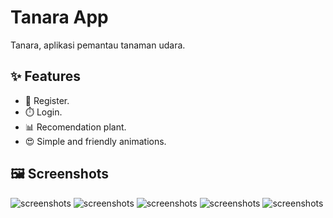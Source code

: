# Tanara App

Tanara, aplikasi pemantau tanaman udara.

## ✨ Features

- 📐 Register.
- ⏱️ Login.
- 📊 Recomendation plant.
- 😍 Simple and friendly animations.

## 🖼️ Screenshots

![screenshots](Images/1.jpg)
![screenshots](Images/2.jpg)
![screenshots](Images/3.jpg)
![screenshots](Images/4.jpg)
![screenshots](Images/5.jpg)
